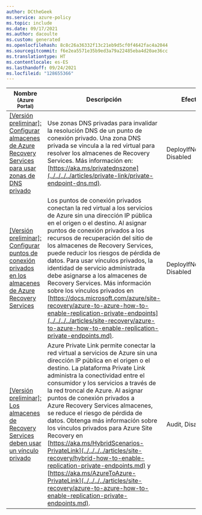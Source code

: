 ```yaml
---
author: DCtheGeek
ms.service: azure-policy
ms.topic: include
ms.date: 09/17/2021
ms.author: dacoulte
ms.custom: generated
ms.openlocfilehash: 8c8c26a36332f13c21eb9d5cf0f4642fac4a2044
ms.sourcegitcommit: f6e2ea5571e35b9ed3a79a22485eba4d20ae36cc
ms.translationtype: HT
ms.contentlocale: es-ES
ms.lasthandoff: 09/24/2021
ms.locfileid: "128655366"
---
```

|Nombre<br /><sub>(Azure Portal)</sub> |Descripción |Efectos |Versión<br /><sub>(GitHub)</sub> |
|---|---|---|---|
|[\[Versión preliminar\]: Configurar almacenes de Azure Recovery Services para usar zonas de DNS privado](https://portal.azure.com/#blade/Microsoft_Azure_Policy/PolicyDetailBlade/definitionId/%2Fproviders%2FMicrosoft.Authorization%2FpolicyDefinitions%2F942bd215-1a66-44be-af65-6a1c0318dbe2) |Use zonas DNS privadas para invalidar la resolución DNS de un punto de conexión privado. Una zona DNS privada se vincula a la red virtual para resolver los almacenes de Recovery Services. Más información en: [https://aka.ms/privatednszone](../../../../articles/private-link/private-endpoint-dns.md). |DeployIfNotExists, Disabled |[1.0.0-preview](https://github.com/Azure/azure-policy/blob/master/built-in-policies/policyDefinitions/Site%20Recovery/SiteRecovery_PrivateDnsZones_DeployIfNotExist.json) |
|[\[Versión preliminar\]: Configurar puntos de conexión privados en los almacenes de Azure Recovery Services](https://portal.azure.com/#blade/Microsoft_Azure_Policy/PolicyDetailBlade/definitionId/%2Fproviders%2FMicrosoft.Authorization%2FpolicyDefinitions%2Fe95a8a5c-0987-421f-84ab-df4d88ebf7d1) |Los puntos de conexión privados conectan la red virtual a los servicios de Azure sin una dirección IP pública en el origen o el destino. Al asignar puntos de conexión privados a los recursos de recuperación del sitio de los almacenes de Recovery Services, puede reducir los riesgos de pérdida de datos. Para usar vínculos privados, la identidad de servicio administrada debe asignarse a los almacenes de Recovery Services. Más información sobre los vínculos privados en [https://docs.microsoft.com/azure/site-recovery/azure-to-azure-how-to-enable-replication-private-endpoints](../../../../articles/site-recovery/azure-to-azure-how-to-enable-replication-private-endpoints.md). |DeployIfNotExists, Disabled |[1.0.0-preview](https://github.com/Azure/azure-policy/blob/master/built-in-policies/policyDefinitions/Site%20Recovery/SiteRecovery_PrivateEndpoints_DeployIfNotExist.json) |
|[\[Versión preliminar\]: Los almacenes de Recovery Services deben usar un vínculo privado](https://portal.azure.com/#blade/Microsoft_Azure_Policy/PolicyDetailBlade/definitionId/%2Fproviders%2FMicrosoft.Authorization%2FpolicyDefinitions%2F11e3da8c-1d68-4392-badd-0ff3c43ab5b0) |Azure Private Link permite conectar la red virtual a servicios de Azure sin una dirección IP pública en el origen o el destino. La plataforma Private Link administra la conectividad entre el consumidor y los servicios a través de la red troncal de Azure. Al asignar puntos de conexión privados a Azure Recovery Services almacenes, se reduce el riesgo de pérdida de datos. Obtenga más información sobre los vínculos privados para Azure Site Recovery en [https://aka.ms/HybridScenarios-PrivateLink](../../../../articles/site-recovery/hybrid-how-to-enable-replication-private-endpoints.md) y [https://aka.ms/AzureToAzure-PrivateLink](../../../../articles/site-recovery/azure-to-azure-how-to-enable-replication-private-endpoints.md). |Audit, Disabled |[1.0.0-preview](https://github.com/Azure/azure-policy/blob/master/built-in-policies/policyDefinitions/Site%20Recovery/RecoveryServices_SiteRecovery_PrivateEndpoint_Audit.json) |